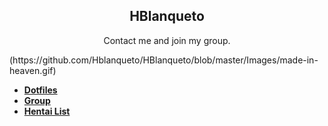 
<h2 align="center">HBlanqueto</h2>
<p align="center">Contact me and join my group.</p>
(https://github.com/Hblanqueto/HBlanqueto/blob/master/Images/made-in-heaven.gif)

- **[Dotfiles](https://github.com/Hblanqueto/The-Sensuals-Dotfiles)**
- **[Group](https://www.facebook.com/groups/3401196263237743)**
- **[Hentai List](https://www.youtube.com/watch?v=WQRObrOqXho)**
